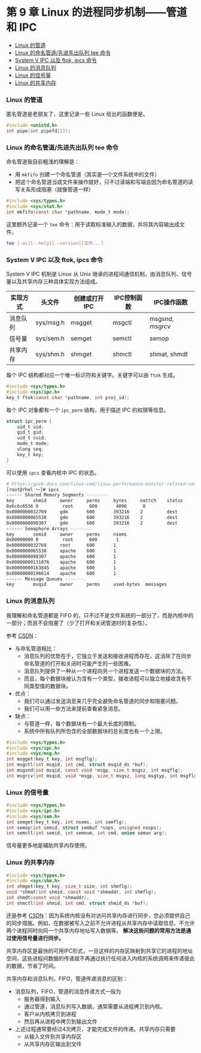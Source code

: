 # 第 9 章 Linux 的进程同步机制——管道和 IPC

<!-- @import "[TOC]" {cmd="toc" depthFrom=3 depthTo=6 orderedList=false} -->

<!-- code_chunk_output -->

- [Linux 的管道](#linux-的管道)
- [Linux 的命名管道/先进先出队列 tee 命令](#linux-的命名管道先进先出队列-tee-命令)
- [System V IPC 以及 ftok, ipcs 命令](#system-v-ipc-以及-ftok-ipcs-命令)
- [Linux 的消息队列](#linux-的消息队列)
- [Linux 的信号量](#linux-的信号量)
- [Linux 的共享内存](#linux-的共享内存)

<!-- /code_chunk_output -->

### Linux 的管道

匿名管道是老朋友了，这里记录一些 Linux 给出的函数便是。

```c
#include <unistd.h>
int pipe(int pipefd[2]);
```

### Linux 的命名管道/先进先出队列 tee 命令

命名管道我目前粗浅的理解是：
- 用 `mkfifo` 创建一个命名管道（其实是一个文件系统中的文件）
- 把这个命名管道当成文件来操作就好，只不过读端和写端会因为命名管道的读写关系形成阻塞（就像管道一样）

```c
#include <sys/types.h>
#include <sys/stat.h>
int mkfifo(const char *pathname, mode_t mode);
```

这里额外记录一个 `tee` 命令：用于读取标准输入的数据，并将其内容输出成文件。

```bash
tee [-ai][--help][--version][文件...]
```

### System V IPC 以及 ftok, ipcs 命令

System V IPC 机制是 Linux 从 Unix 继承的进程间通信机制，由消息队列、信号量以及共享内存三种具体实现方法组成。

| 实现方式 | 头文件    | 创建或打开IPC | IPC控制函数 | IPC操作函数    |
|----------|-----------|---------------|-------------|----------------|
| 消息队列 | sys/msg.h | msgget        | msgctl      | msgsnd, msgrcv |
| 信号量   | sys/sem.h | semget        | semctl      | semop          |
| 共享内存 | sys/shm.h | shmget        | shmctl      | shmat, shmdt   |

每个 IPC 结构都对应一个唯一标识符和关键字。关键字可以由 `ftok` 生成。

```c
#include <sys/types.h>
#include <sys/ipc.h>
key_t ftok(const char *pathname, int proj_id);
```

每个 IPC 对象都有一个 `ipc_perm` 结构，用于描述 IPC 的权限等信息。

```c
struct ipc_perm {
    uid_t uid;
    gid_t gid;
    uid_t cuid;
    mode_t mode;
    ulong seq;
    key_t key;
}
```

可以使用 `ipcs` 查看内核中 IPC 的状态。

```bash
# https://geek-docs.com/linux-cmd/linux-performance-monitor-related-cmd/linux-cmd-ipcs.html
[root@rhel ～]# ipcs
------ Shared Memory Segments --------
key       shmid     owner     perms     bytes     nattch    status
0x6c6c6536 0         root      600       4096      0
0x0000000032769     gdm       600       393216    2         dest
0x0000000065538     gdm       600       393216    2         dest
0x0000000098307     gdm       600       393216    2         dest
------ Semaphore Arrays --------
key       semid     owner     perms     nsems
0x00000000 0         root      600       1
0x0000000032769     root      600       1
0x0000000065538     apache    600       1
0x0000000098307     apache    600       1
0x00000000131076    apache    600       1
0x00000000163845    apache    600       1
0x00000000196614    apache    600       1
------ Message Queues --------
key       msqid     owner     perms     used-bytes  messages
```

### Linux 的消息队列

我理解和命名管道都是 FIFO 的，只不过不是文件系统的一部分了，而是内核中的一部分；而且不会阻塞了（少了打开和关闭管道时的复杂性）。

参考 [CSDN](https://blog.csdn.net/ttyue_123/article/details/52370676)：
- 与命名管道相比：
  - 消息队列的优势在于，它独立于发送和接收进程而存在，这消除了在同步命名管道的打开和关闭时可能产生的一些困难。
  - 消息队列提供了一种从一个进程向另一个进程发送一个数据块的方法。
  - 而且，每个数据块被认为含有一个类型，接收进程可以独立地接收含有不同类型值的数据块。
- 优点：
  - 我们可以通过发送消息来几乎完全避免命名管道的同步和阻塞问题。
  - 我们可以用一些方法来提前查看紧急消息。
- 缺点：
  - 与管道一样，每个数据块有一个最大长度的限制。
  - 系统中所有队列所包含的全部数据块的总长度也有一个上限。

```c
#include <sys/types.h>
#include <sys/ipc.h>
#include <sys/msg.h>
int msgget(key_t key, int msgflg);
int msgctl(int msqid, int cmd, struct msqid_ds *buf);
int msgsnd(int msqid, const void *msgp, size_t msgsz, int msgflg);
int msgrcv(int msqid, void *msgp, size_t msgsz, long msgtyp, int msgflg);
```

### Linux 的信号量

```c
#include <sys/types.h>
#include <sys/ipc.h>
#include <sys/sem.h>
int semget(key_t key, int nsems, int semflg);
int semop(int semid, struct sembuf *sops, unsigned nsops);
int semctl(int semid, int semnum, int cmd, union semun arg);
```

信号量更多地是辅助共享内存使用。

### Linux 的共享内存

```c
#include <sys/types.h>
#include <sys/shm.h>
int shmget(key_t key, size_t size, int shmflg);
void *shmat(int shmid, const void *shmaddr, int shmflg);
int shmdt(const void *shmaddr);
int shmctl(int shmid, int cmd, struct shmid_ds *buf);
```

还是参考 [CSDN](https://blog.csdn.net/ttyue_123/article/details/52370676)：因为系统内核没有对访问共享内存进行同步，您必须提供自己的同步措施。例如，在数据被写入之前不允许进程从共享内存中读取信息、不允许两个进程同时向同一个共享内存地址写入数据等。 **解决这些问题的常用方法是通过使用信号量进行同步。**

共享内存区是最快的可用IPC形式，一旦这样的内存区映射到共享它的进程的地址空间，这些进程间数据的传递就不再通过执行任何进入内核的系统调用来传递彼此的数据，节省了时间。

共享内存和消息队列，FIFO，管道传递消息的区别：
- 消息队列，FIFO，管道的消息传递方式一般为
  - 服务器得到输入
  - 通过管道，消息队列写入数据，通常需要从进程拷贝到内核。
  - 客户从内核拷贝到进程
  - 然后再从进程中拷贝到输出文件
- 上述过程通常要经过4次拷贝，才能完成文件的传递。共享内存只需要
  - 从输入文件到共享内存区
  - 从共享内存区输出到文件
